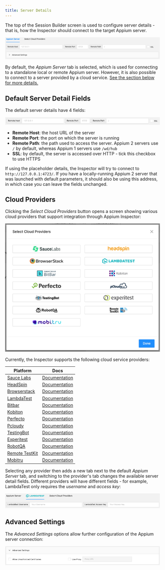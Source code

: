 ```yaml
---
title: Server Details
---
```


The top of the Session Builder screen is used to configure server details - that is, how the
Inspector should connect to the target Appium server.

![Server Details](./assets/images/server-details/server-configuration.png)

By default, the _Appium Server_ tab is selected, which is used for connecting to a standalone local
or remote Appium server. However, it is also possible to connect to a server provided by a cloud
service. [See the section below for more details.](#cloud-providers)

## Default Server Detail Fields

The default server details have 4 fields:

![Default Server Details](./assets/images/server-details/default-server-details.png)

* __Remote Host__: the host URL of the server
* __Remote Port__: the port on which the server is running
* __Remote Path__: the path used to access the server. Appium 2 servers use `/` by default, whereas
  Appium 1 servers use `/wd/hub`
* __SSL__: by default, the server is accessed over HTTP - tick this checkbox to use HTTPS

If using the placeholder details, the Inspector will try to connect to `http://127.0.0.1:4723/`.
If you have a locally-running Appium 2 server that was launched with default parameters, it should
also be using this address, in which case you can leave the fields unchanged.

## Cloud Providers

Clicking the _Select Cloud Providers_ button opens a screen showing various cloud providers that
support integration through Appium Inspector:

![Cloud Providers](./assets/images/server-details/cloud-providers.png)

Currently, the Inspector supports the following cloud service providers:

| Platform                                    | Docs                                                                                  |
| ------------------------------------------- | ------------------------------------------------------------------------------------- |
| [Sauce Labs](https://saucelabs.com)         | [Documentation](https://wiki.saucelabs.com/)                                          |
| [HeadSpin](https://headspin.io)             | [Documentation](https://headspin.io/)                                                 |
| [Browserstack](https://browserstack.com)    | [Documentation](https://www.browserstack.com/docs)                                    |
| [LambdaTest](https://lambdatest.com)        | [Documentation](https://www.lambdatest.com/support/docs/appium-inspector-integration) |
| [Bitbar](https://bitbar.com)                | [Documentation](http://docs.bitbar.com/)                                              |
| [Kobiton](https://kobiton.com)              | [Documentation](https://docs.kobiton.com/)                                            |
| [Perfecto](https://www.perfecto.io)         | [Documentation](https://developers.perfectomobile.com/display/PD/Appium)              |
| [Pcloudy](https://www.pcloudy.com)          | [Documentation](https://www.pcloudy.com/mobile-application-testing-documentation)     |
| [TestingBot](https://testingbot.com)        | [Documentation](https://testingbot.com/support)                                       |
| [Experitest](http://www.experitest.com)     | [Documentation](https://docs.experitest.com/display/TE/Appium)                        |
| [RobotQA](https://www.robotqa.com)          | [Documentation](https://robotqa.com/appium-remote)                                    |
| [Remote TestKit](https://appkitbox.com/en/) | [Documentation](https://appkitbox.com/en/support/automation/appium/)                  |
| [Mobitru](https://mobitru.com/)             | [Documentation](https://mobitru.com/docs/automation/)                                 |

Selecting any provider then adds a new tab next to the default _Appium Server_ tab, and switching to
the provider's tab changes the available server detail fields. Different providers will have
different fields - for example, LambdaTest only requires the _username_ and _access key_:

![LambdaTest Server Details](./assets/images/server-details/lambdatest-details.png)

## Advanced Settings

The _Advanced Settings_ options allow further configuration of the Appium server connection:

![Advanced Settings](./assets/images/server-details/advanced-settings.png)
